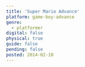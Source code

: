 ```yaml
---
title: 'Super Mario Advance'
platform: game-boy-advance
genre:
  - platformer
digital: false
physical: true
guide: false
pending: false
posted: 2014-02-10
---
```

